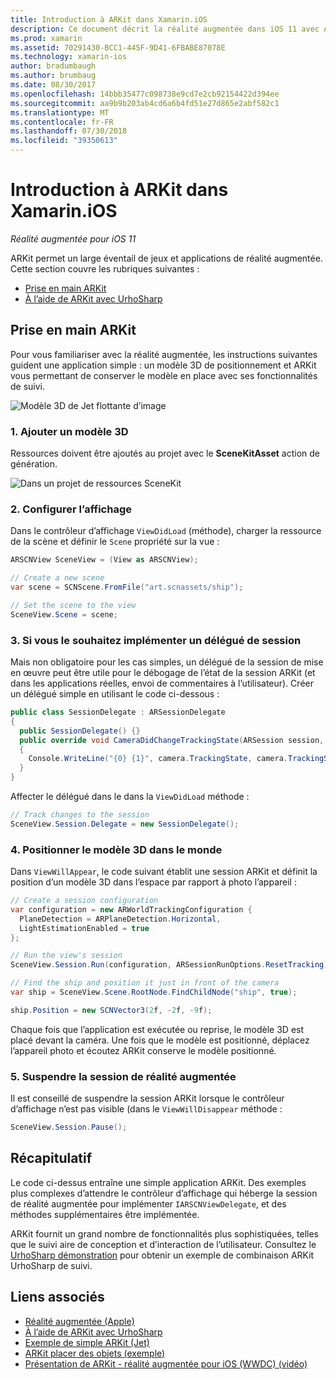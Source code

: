 ```yaml
---
title: Introduction à ARKit dans Xamarin.iOS
description: Ce document décrit la réalité augmentée dans iOS 11 avec ARKit. Il explique comment ajouter un modèle 3D à une application, configurer l’affichage, implémenter un délégué de la session, positionner le modèle 3D dans le monde et suspendre la session de réalité augmentée.
ms.prod: xamarin
ms.assetid: 70291430-BCC1-445F-9D41-6FBABE87078E
ms.technology: xamarin-ios
author: bradumbaugh
ms.author: brumbaug
ms.date: 08/30/2017
ms.openlocfilehash: 14bbb35477c098738e9cd7e2cb92154422d394ee
ms.sourcegitcommit: aa9b9b203ab4cd6a6b4fd51e27d865e2abf582c1
ms.translationtype: MT
ms.contentlocale: fr-FR
ms.lasthandoff: 07/30/2018
ms.locfileid: "39350613"
---
```

# <a name="introduction-to-arkit-in-xamarinios"></a>Introduction à ARKit dans Xamarin.iOS

_Réalité augmentée pour iOS 11_

ARKit permet un large éventail de jeux et applications de réalité augmentée. Cette section couvre les rubriques suivantes :

- [Prise en main ARKit](#gettingstarted)
- [À l’aide de ARKit avec UrhoSharp](urhosharp.md)

<a name="gettingstarted" />

## <a name="getting-started-with-arkit"></a>Prise en main ARKit

Pour vous familiariser avec la réalité augmentée, les instructions suivantes guident une application simple : un modèle 3D de positionnement et ARKit vous permettant de conserver le modèle en place avec ses fonctionnalités de suivi.

![Modèle 3D de Jet flottante d’image](images/jet-sml.png)

### <a name="1-add-a-3d-model"></a>1. Ajouter un modèle 3D

Ressources doivent être ajoutés au projet avec le **SceneKitAsset** action de génération.

![Dans un projet de ressources SceneKit](images/scene-assets.png)


### <a name="2-configure-the-view"></a>2. Configurer l’affichage

Dans le contrôleur d’affichage `ViewDidLoad` (méthode), charger la ressource de la scène et définir le `Scene` propriété sur la vue :

```csharp
ARSCNView SceneView = (View as ARSCNView);

// Create a new scene
var scene = SCNScene.FromFile("art.scnassets/ship");

// Set the scene to the view
SceneView.Scene = scene;
```

### <a name="3-optionally-implement-a-session-delegate"></a>3. Si vous le souhaitez implémenter un délégué de session

Mais non obligatoire pour les cas simples, un délégué de la session de mise en œuvre peut être utile pour le débogage de l’état de la session ARKit (et dans les applications réelles, envoi de commentaires à l’utilisateur). Créer un délégué simple en utilisant le code ci-dessous :

```csharp
public class SessionDelegate : ARSessionDelegate
{
  public SessionDelegate() {}
  public override void CameraDidChangeTrackingState(ARSession session, ARCamera camera)
  {
    Console.WriteLine("{0} {1}", camera.TrackingState, camera.TrackingStateReason);
  }
}
```

Affecter le délégué dans le dans la `ViewDidLoad` méthode :

```csharp
// Track changes to the session
SceneView.Session.Delegate = new SessionDelegate();
```

### <a name="4-position-the-3d-model-in-the-world"></a>4. Positionner le modèle 3D dans le monde

Dans `ViewWillAppear`, le code suivant établit une session ARKit et définit la position d’un modèle 3D dans l’espace par rapport à photo l’appareil :

```csharp
// Create a session configuration
var configuration = new ARWorldTrackingConfiguration {
  PlaneDetection = ARPlaneDetection.Horizontal,
  LightEstimationEnabled = true
};

// Run the view's session
SceneView.Session.Run(configuration, ARSessionRunOptions.ResetTracking);

// Find the ship and position it just in front of the camera
var ship = SceneView.Scene.RootNode.FindChildNode("ship", true);

ship.Position = new SCNVector3(2f, -2f, -9f);
```

Chaque fois que l’application est exécutée ou reprise, le modèle 3D est placé devant la caméra. Une fois que le modèle est positionné, déplacez l’appareil photo et écoutez ARKit conserve le modèle positionné.

### <a name="5-pause-the-augmented-reality-session"></a>5. Suspendre la session de réalité augmentée

Il est conseillé de suspendre la session ARKit lorsque le contrôleur d’affichage n’est pas visible (dans le `ViewWillDisappear` méthode :

```csharp
SceneView.Session.Pause();
```

## <a name="summary"></a>Récapitulatif

Le code ci-dessus entraîne une simple application ARKit. Des exemples plus complexes d’attendre le contrôleur d’affichage qui héberge la session de réalité augmentée pour implémenter `IARSCNViewDelegate`, et des méthodes supplémentaires être implémentée.

ARKit fournit un grand nombre de fonctionnalités plus sophistiquées, telles que le suivi aire de conception et d’interaction de l’utilisateur. Consultez le [UrhoSharp démonstration](urhosharp.md) pour obtenir un exemple de combinaison ARKit UrhoSharp de suivi.


## <a name="related-links"></a>Liens associés

- [Réalité augmentée (Apple)](https://developer.apple.com/arkit/)
- [À l’aide de ARKit avec UrhoSharp](urhosharp.md)
- [Exemple de simple ARKit (Jet)](https://developer.xamarin.com/samples/monotouch/ios11/ARKitSample/)
- [ARKit placer des objets (exemple)](https://developer.xamarin.com/samples/monotouch/ios11/ARKitPlacingObjects/)
- [Présentation de ARKit - réalité augmentée pour iOS (WWDC) (vidéo)](https://developer.apple.com/videos/play/wwdc2017/602/)

